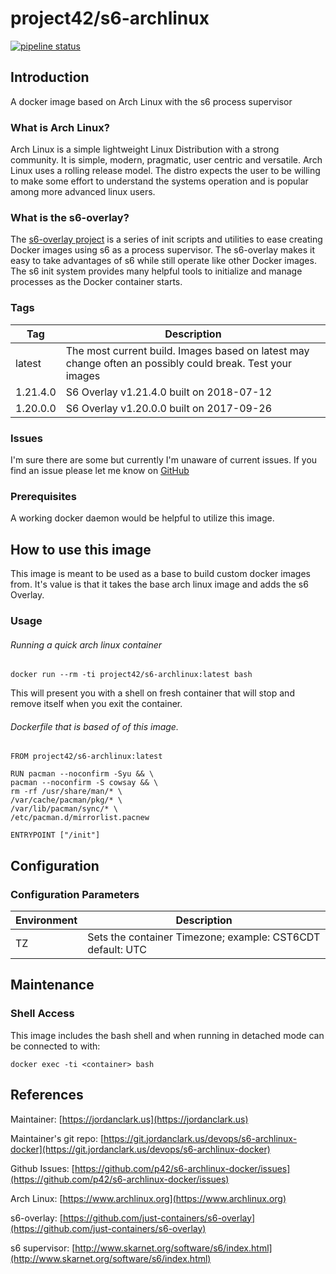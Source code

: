 # project42/s6-archlinux

[![pipeline status](https://git.jordanclark.us/devops/s6-archlinux-docker/badges/master/pipeline.svg)](https://git.jordanclark.us/devops/s6-archlinux-docker/commits/master)

## Introduction
A docker image based on Arch Linux with the s6 process supervisor

### What is Arch Linux?
Arch Linux is a simple lightweight Linux Distribution with a strong community.  It is simple, modern, pragmatic, user centric and versatile.  Arch Linux uses a rolling release model. The distro expects the user to be willing to make some effort to understand the systems operation and is popular among more advanced linux users.

### What is the s6-overlay?
The [s6-overlay project](https://github.com/just-containers/s6-overlay) is a series of init scripts and utilities to ease creating Docker images using s6 as a process supervisor.  The s6-overlay makes it easy to take advantages of s6 while still operate like other Docker images.  The s6 init system provides many helpful tools to initialize and manage processes as the Docker container starts.

### Tags

| Tag | Description |
|---|---|
| latest | The most current build.  Images based on latest may change often an possibly could break.  Test your images |
| 1.21.4.0 | S6 Overlay v1.21.4.0 built on 2018-07-12 |
| 1.20.0.0 | S6 Overlay v1.20.0.0 built on 2017-09-26 |

### Issues

I'm sure there are some but currently I'm unaware of current issues.  If you find an issue please let me know on [GitHub](https://github.com/p42/s6-archlinux-docker/issues)

### Prerequisites

A working docker daemon would be helpful to utilize this image.

## How to use this image

This image is meant to be used as a base to build custom docker images from.  It's value is that it takes the base arch linux image and adds the s6 Overlay.

### Usage

###### Running a quick arch linux container

~~~
docker run --rm -ti project42/s6-archlinux:latest bash
~~~

This will present you with a shell on fresh container that will stop and remove itself when you exit the container.

###### Dockerfile that is based of of this image.

~~~
FROM project42/s6-archlinux:latest

RUN pacman --noconfirm -Syu && \
pacman --noconfirm -S cowsay && \
rm -rf /usr/share/man/* \
/var/cache/pacman/pkg/* \
/var/lib/pacman/sync/* \
/etc/pacman.d/mirrorlist.pacnew

ENTRYPOINT ["/init"]
~~~

## Configuration

### Configuration Parameters
| Environment | Description |
| --- | --- |
| TZ | Sets the container Timezone; example: CST6CDT default: UTC |  

## Maintenance

### Shell Access

This image includes the bash shell and when running in detached mode can be connected to with:

~~~
docker exec -ti <container> bash
~~~


## References

Maintainer: [https://jordanclark.us](https://jordanclark.us)

Maintainer's git repo: [https://git.jordanclark.us/devops/s6-archlinux-docker](https://git.jordanclark.us/devops/s6-archlinux-docker)

Github Issues: [https://github.com/p42/s6-archlinux-docker/issues](https://github.com/p42/s6-archlinux-docker/issues)

Arch Linux: [https://www.archlinux.org](https://www.archlinux.org)

s6-overlay: [https://github.com/just-containers/s6-overlay](https://github.com/just-containers/s6-overlay)

s6 supervisor: [http://www.skarnet.org/software/s6/index.html](http://www.skarnet.org/software/s6/index.html)
